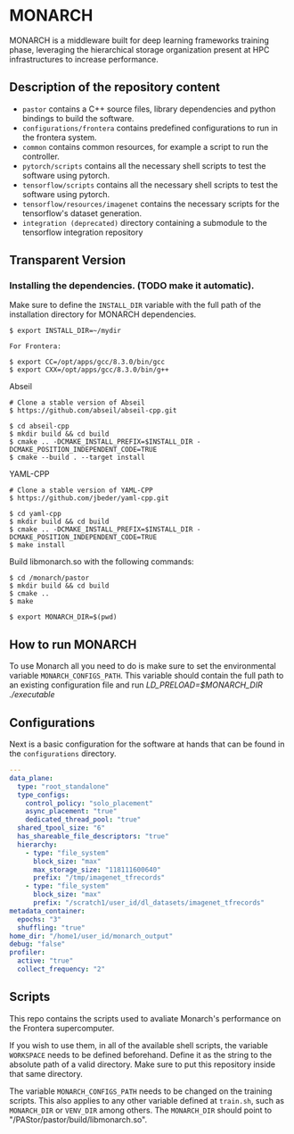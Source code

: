 # MONARCH

MONARCH is a middleware built for deep learning frameworks training phase, leveraging the hierarchical storage organization present at HPC infrastructures to increase performance.

## Description of the repository content
- `pastor` contains a C++ source files, library dependencies and python bindings to build the software.
- `configurations/frontera` contains predefined configurations to run in the frontera system.
- `common` contains common resources, for example a script to run the controller.
- `pytorch/scripts` contains all the necessary shell scripts to test the software using pytorch.  
- `tensorflow/scripts` contains all the necessary shell scripts to test the software using pytorch. 
- `tensorflow/resources/imagenet` contains the necessary scripts for the tensorflow's dataset generation.
- `integration (deprecated)` directory containing a submodule to the tensorflow integration repository


## Transparent Version

### Installing the dependencies. (TODO make it automatic).

Make sure to define the `INSTALL_DIR` variable with the full path of the installation directory for MONARCH dependencies. 

```
$ export INSTALL_DIR=~/mydir

For Frontera:

$ export CC=/opt/apps/gcc/8.3.0/bin/gcc
$ export CXX=/opt/apps/gcc/8.3.0/bin/g++
```

Abseil

```
# Clone a stable version of Abseil
$ https://github.com/abseil/abseil-cpp.git

$ cd abseil-cpp
$ mkdir build && cd build
$ cmake .. -DCMAKE_INSTALL_PREFIX=$INSTALL_DIR -DCMAKE_POSITION_INDEPENDENT_CODE=TRUE
$ cmake --build . --target install
```

YAML-CPP

```
# Clone a stable version of YAML-CPP
$ https://github.com/jbeder/yaml-cpp.git

$ cd yaml-cpp
$ mkdir build && cd build
$ cmake .. -DCMAKE_INSTALL_PREFIX=$INSTALL_DIR -DCMAKE_POSITION_INDEPENDENT_CODE=TRUE
$ make install
```

Build libmonarch.so with the following commands:

```
$ cd /monarch/pastor
$ mkdir build && cd build
$ cmake .. 
$ make 

$ export MONARCH_DIR=$(pwd)
```

## How to run MONARCH

To use Monarch all you need to do is make sure to set the environmental variable `MONARCH_CONFIGS_PATH`. This variable should contain the full path to an existing configuration file and run *LD_PRELOAD=$MONARCH_DIR ./executable*


## Configurations

Next is a basic configuration for the software at hands that can be found in the `configurations` directory.

```yaml
---
data_plane:
  type: "root_standalone"
  type_configs:
    control_policy: "solo_placement"
    async_placement: "true"
    dedicated_thread_pool: "true"
  shared_tpool_size: "6"
  has_shareable_file_descriptors: "true"
  hierarchy:
    - type: "file_system"
      block_size: "max"
      max_storage_size: "118111600640"
      prefix: "/tmp/imagenet_tfrecords"
    - type: "file_system"
      block_size: "max"
      prefix: "/scratch1/user_id/dl_datasets/imagenet_tfrecords"
metadata_container:
  epochs: "3"
  shuffling: "true"
home_dir: "/home1/user_id/monarch_output"
debug: "false"
profiler:
  active: "true"
  collect_frequency: "2"
```


## Scripts

This repo contains the scripts used to avaliate Monarch's performance on the Frontera supercomputer.

If you wish to use them, in all of the available shell scripts, the variable `WORKSPACE` needs to be defined beforehand. Define it as the string to the absolute path of a valid directory. Make sure to put this repository inside that same directory. 

The variable `MONARCH_CONFIGS_PATH` needs to be changed on the training scripts. This also applies to any other variable defined at `train.sh`, such as `MONARCH_DIR` or `VENV_DIR` among others. The `MONARCH_DIR` should point to "/PAStor/pastor/build/libmonarch.so".



